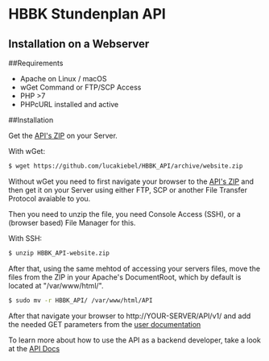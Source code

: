 # HBBK Stundenplan API
## Installation on a Webserver

##Requirements
 - Apache on Linux / macOS
 - wGet Command or FTP/SCP Access
 - PHP >7
 - PHPcURL installed and active
 
##Installation

Get the [API's ZIP](https://github.com/lucakiebel/HBBK_API/archive/website.zip) on your Server.

With wGet:
```sh
$ wget https://github.com/lucakiebel/HBBK_API/archive/website.zip
```
Without wGet you need to first navigate your browser to the [API's ZIP](https://github.com/lucakiebel/HBBK_API/archive/website.zip) and then get it on your Server using either FTP, SCP or another File Transfer Protocol avaiable to you.

Then you need to unzip the file, you need Console Access (SSH), or a (browser based) File Manager for this.

With SSH:
```sh
$ unzip HBBK_API-website.zip
```

After that, using the same mehtod of accessing your servers files, move the files from the ZIP in your Apache's DocumentRoot, which by default is located at "/var/www/html/".

```sh
$ sudo mv -r HBBK_API/ /var/www/html/API
```

After that navigate your browser to http://YOUR-SERVER/API/v1/ and add the needed GET parameters from the [user documentation](https://github.com/lucakiebel/HBBK_API/blob/master/README.md)

To learn more about how to use the API as a backend developer, take a look at the [API Docs](https://hbbk.radon.cloud/v1/docs/API/)
